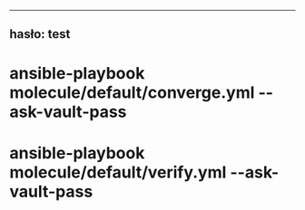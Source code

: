 -----------------------------------------------------
hasło:  test 
-----------------------------------------------------

# ansible-playbook molecule/default/converge.yml --ask-vault-pass
# ansible-playbook molecule/default/verify.yml --ask-vault-pass